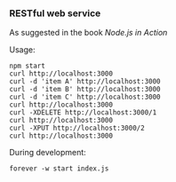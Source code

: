 ### RESTful web service

As suggested in the book *Node.js in Action*

Usage:

```
npm start
curl http://localhost:3000
curl -d 'item A' http://localhost:3000
curl -d 'item B' http://localhost:3000
curl -d 'item C' http://localhost:3000
curl http://localhost:3000
curl -XDELETE http://localhost:3000/1
curl http://localhost:3000
curl -XPUT http://localhost:3000/2
curl http://localhost:3000
```

During development:

```
forever -w start index.js
```
